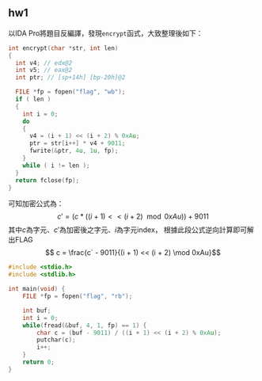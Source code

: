 ## hw1
以IDA Pro將題目反編譯，發現`encrypt`函式，大致整理後如下：
```c
int encrypt(char *str, int len)
{
  int v4; // edx@2
  int v5; // eax@2
  int ptr; // [sp+14h] [bp-20h]@2

  FILE *fp = fopen("flag", "wb");
  if ( len )
  {
    int i = 0;
    do
    {
      v4 = (i + 1) << (i + 2) % 0xAu;
      ptr = str[i++] * v4 + 9011;
      fwrite(&ptr, 4u, 1u, fp);
    }
    while ( i != len );
  }
  return fclose(fp);
}
```
可知加密公式為：
$$ c' = (c * ((i + 1) << (i + 2)\mod 0xAu))+9011$$
其中$c$為字元、$c'$為加密後之字元、$i$為字元index，
根據此段公式逆向計算即可解出FLAG
$$ c = \frac{c` - 9011}{(i + 1) << (i + 2) \mod 0xAu}$$
```c
#include <stdio.h>
#include <stdlib.h>

int main(void) {
    FILE *fp = fopen("flag", "rb");

    int buf;
    int i = 0;
    while(fread(&buf, 4, 1, fp) == 1) {
        char c = (buf - 9011) / ((i + 1) << (i + 2) % 0xAu);
        putchar(c);
        i++;
    }
    return 0;
}

```
